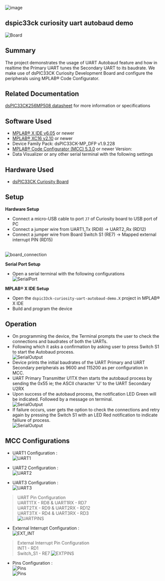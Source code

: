 ![image](images/microchip.jpg) 

## dspic33ck curiosity uart autobaud demo

![Board](images/board.jpg)

## Summary

The project demonstrates the usage of UART Autobaud feature and how in realtime the Primary UART tunes the Secondary UART to its baudrate.
We make use of dsPIC33CK Curiosity Development Board and configure the peripherals using MPLAB® Code Configurator.

## Related Documentation

[dsPIC33CK256MP508 datasheet](https://www.microchip.com/dsPIC33CK256MP508) for more information or specifications

## Software Used 
- [MPLAB® X IDE v6.05](https://www.microchip.com/mplabx) or newer
- [MPLAB® XC16 v2.10](https://www.microchip.com/xc16) or newer
- Device Family Pack: dsPIC33CK-MP_DFP v1.9.228
- [MPLAB® Code Configurator (MCC) 5.3.0](https://www.microchip.com/mcc) or newer Version: 
- Data Visualizer or any other serial terminal with the following settings


## Hardware Used
- [dsPIC33CK Curiosity Board](https://www.microchip.com/dm330030)

## Setup
**Hardware Setup**
- Connect a micro-USB cable to port `J7` of Curiosity board to USB port of PC
- Connect a jumper wire from UART1_Tx (RD8) -> UART2_Rx (RD12)
- Connect a jumper wire from Board Switch S1 (RE7) -> Mapped external interrupt PIN (RD15)<br>

<br>![board_connection](images/board_connections.jpg)

**Serial Port Setup**
- Open a serial terminal with the following configurations  
![SerialPort](images/terminal_configs.png)

**MPLAB® X IDE Setup**
- Open the `dspic33ck-curiosity-uart-autobaud-demo.X` project in MPLAB® X IDE
- Build and program the device

## Operation
- On programming the device, the Terminal prompts the user to check the connections and baudrates of both the UARTs.
- Following which it asks a confirmation by asking user to press Switch S1 to start the Autobaud process.<br>
![SerialOutput](images/terminal.png) <br> 
- Device prints the initial baudrates of the UART Primary and UART Secondary peripherals as 9600 and 115200 as per configuration in MCC.
- UART Primary Transmitter U1TX then starts the autobaud process by sending the 0x55 ie; the ASCII character 'U' to the UART Secondary U2RX
- Upon success of the autobaud process, the notification LED Green will be indicated. Followed by a message on terminal. <br>
![SerialOutput](images/terminal_autobaud_success.png) <br> 
- If failure occurs, user gets the option to check the connections and retry again by pressing the Switch S1 with an LED Red notification to indicate failiure of process.<br>
![SerialOutput](images/terminal_failure_retry.png) <br> 



## MCC Configurations
- UART1 Configuration : <br>
![UART1](images/uart_primary_config.png)

- UART2 Configuration : <br>
![UART2](images/uart_secondary_config.png)<br>
- UART3 Configuration : <br>
![UART3](images/uart_print_config.png)<br>
 > UART Pin Configuration <br>
 UART1TX - RD8 & UART1RX - RD7<br>
 UART2TX - RD9 & UART2RX - RD12<br>
 UART3TX - RD4 & UART3RX - RD3<br>
 ![UARTPINS](images/uart_pin_config.png)

- External Interrupt Configuration : <br>
![EXT_INT](images/ext_int_config.png)
 > External Interrupt Pin Configuration <br>
 INT1 - RD1<br>
 Switch_S1 - RE7
 ![EXTPINS](images/external_interrupt_pins.png)


- Pins Configuration : <br>
![Pins](images/pin_grid_view.png)<br>
![Pins](images/pins_config.png)


